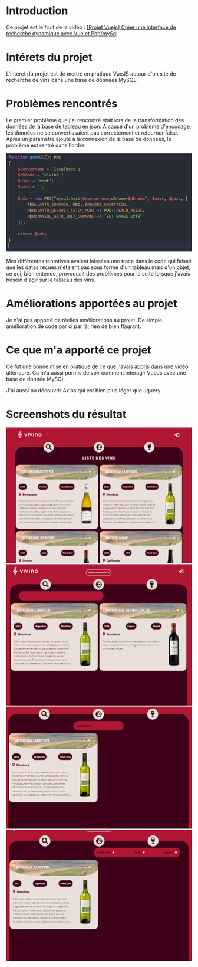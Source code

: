 # Introduction

Ce projet est le fruit de la vidéo : [[Projet Vuejs] Créer une interface de recherche dynamique avec Vue et Php/mySql](https://www.youtube.com/watch?v=VBLGKDl8crI).

# Intérets du projet

L'intéret du projet est de mettre en pratique VueJS autour d'un site de recherche de vins dans une base de données MySQL.

# Problèmes rencontrés

Le premier problème que j'ai rencontré était lors de la transformation des données de la base de tableau en json. A cause d'un problème d'encodage, les données ne se convertissaient pas correctement et retourner false. Après un paramètre ajouté à la connexion de la base de données, le problème est rentré dans l'ordre.

![Fix](/screenshots/fixe_database.png)

Mes différentes tentatives avaient laissées une trace dans le code qui faisait que les datas reçues n'étaient pas sous forme d'un tableau mais d'un objet, ce qui, bien entendu, provoquait des problèmes pour la suite lorsque j'avais besoin d'agir sur le tableau des vins.

# Améliorations apportées au projet

Je n'ai pas apporté de réelles améliorations au projet. De simple amélioration de code par ci par là, rien de bien flagrant.

# Ce que m'a apporté ce projet

Ce fut une bonne mise en pratique de ce que j'avais appris dans une vidéo ultérieure. Ca m'a aussi permis de voir comment interagir VueJs avec une base de donnée MySQL.

J'ai aussi pu découvrir Axios qui est bien plus léger que Jquery.

# Screenshots du résultat

![Home](/screenshots/home.png)
![Home](/screenshots/home_search_name.png)
![Home](/screenshots/home_search_country.png)
![Home](/screenshots/home_search_grapes.png)